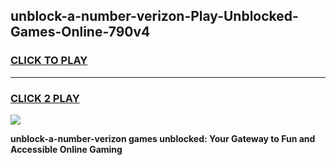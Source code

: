 
## unblock-a-number-verizon-Play-Unblocked-Games-Online-790v4
<h3>
<a href="https://premium76.site?title=unblock-a-number-verizon&ref=25A">CLICK TO PLAY</a></h3>
<hr>

<h3>
<a href="https://premium76.site?title=unblock-a-number-verizon&ref=25A">CLICK 2 PLAY</a>
  
</h3>

<a href="https://premium76.site?title=unblock-a-number-verizon&ref=25A"><img src="https://clearcache.store/games.png"></a>


**unblock-a-number-verizon games unblocked: Your Gateway to Fun and Accessible Online Gaming**
